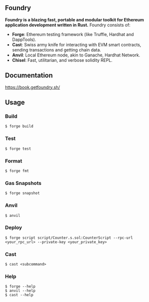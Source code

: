 ## Foundry
**Foundry is a blazing fast, portable and modular toolkit for Ethereum application development written in Rust.**
Foundry consists of:
-   **Forge**: Ethereum testing framework (like Truffle, Hardhat and DappTools).
-   **Cast**: Swiss army knife for interacting with EVM smart contracts, sending transactions and getting chain data.
-   **Anvil**: Local Ethereum node, akin to Ganache, Hardhat Network.
-   **Chisel**: Fast, utilitarian, and verbose solidity REPL.
## Documentation
https://book.getfoundry.sh/
## Usage
### Build
```shell
$ forge build
```
### Test
```shell
$ forge test
```
### Format
```shell
$ forge fmt
```
### Gas Snapshots
```shell
$ forge snapshot
```
### Anvil
```shell
$ anvil
```
### Deploy
```shell
$ forge script script/Counter.s.sol:CounterScript --rpc-url <your_rpc_url> --private-key <your_private_key>
```
### Cast
```shell
$ cast <subcommand>
```
### Help
```shell
$ forge --help
$ anvil --help
$ cast --help
```